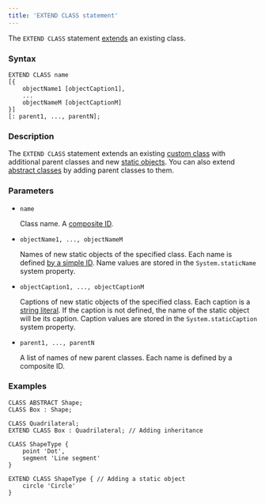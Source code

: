 ```yaml
---
title: 'EXTEND CLASS statement'
---
```


The `EXTEND CLASS` statement [extends](Class_extension.md) an existing class.

### Syntax

```
EXTEND CLASS name 
[{
    objectName1 [objectCaption1],
    ...
    objectNameM [objectCaptionM]
}] 
[: parent1, ..., parentN];
```

### Description

The `EXTEND CLASS` statement extends an existing [custom class](User_classes.md) with additional parent classes and new [static objects](Static_objects.md). You can also extend [abstract classes](User_classes.md#abstract) by adding parent classes to them.

### Parameters

- `name`

    Class name. A [composite ID](IDs.md#cid). 

- `objectName1, ..., objectNameM`

    Names of new static objects of the specified class. Each name is defined [by a simple ID](IDs.md#id). Name values are stored in the `System.staticName` system property.

- `objectCaption1, ..., objectCaptionM`

    Captions of new static objects of the specified class. Each caption is a [string literal](IDs.md#strliteral). If the caption is not defined, the name of the static object will be its caption. Caption values are stored in the `System.staticCaption` system property.

- `parent1, ..., parentN`

    A list of names of new parent classes. Each name is defined by a composite ID. 

### Examples

```lsf
CLASS ABSTRACT Shape;
CLASS Box : Shape;

CLASS Quadrilateral;
EXTEND CLASS Box : Quadrilateral; // Adding inheritance

CLASS ShapeType {
	point 'Dot',
	segment 'Line segment'
}

EXTEND CLASS ShapeType { // Adding a static object
	circle 'Circle'
}
```
